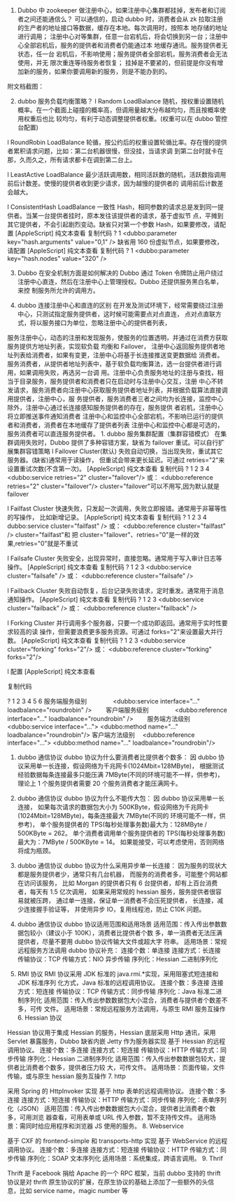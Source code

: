 1. Dubbo 中 zookeeper 做注册中心，如果注册中心集群都挂掉，发布者和订阅者之间还能通信么？ 可以通信的，启动 dubbo 时，消费者会从 zk 拉取注册的生产者的地址接口等数据，缓存在本地。每次调用时，按照本 地存储的地址进行调用； 
注册中心对等集群，任意一台宕机后，将会切换到另一台；注册中心全部宕机后，服务的提供者和消费者仍能通过本 地缓存通讯。服务提供者无状态，任一台 宕机后，不影响使用；服务提供者全部宕机，服务消费者会无法使用，并无 限次重连等待服务者恢复； 挂掉是不要紧的，但前提是你没有增加新的服务，如果你要调用新的服务，则是不能办到的。 

附文档截图：

 

2. dubbo 服务负载均衡策略？ l Random LoadBalance     随机，按权重设置随机概率。在一个截面上碰撞的概率高，但调用量越大分布越均匀，而且按概率使用权重后也比 较均匀，有利于动态调整提供者权重。(权重可以在 dubbo 管控台配置) 

l RoundRobin LoadBalance     轮循，按公约后的权重设置轮循比率。存在慢的提供者累积请求问题，比如：第二台机器很慢，但没挂，当请求调 到第二台时就卡在那，久而久之，所有请求都卡在调到第二台上。 

l LeastActive LoadBalance    最少活跃调用数，相同活跃数的随机，活跃数指调用前后计数差。使慢的提供者收到更少请求，因为越慢的提供者的 调用前后计数差会越大。 

l ConsistentHash LoadBalance 一致性 Hash，相同参数的请求总是发到同一提供者。当某一台提供者挂时，原本发往该提供者的请求，基于虚拟节 点，平摊到其它提供者，不会引起剧烈变动。缺省只对第一个参数 Hash，如果要修改，请配置 [AppleScript] 纯文本查看
 复制代码
 ? 1 <dubbo:parameter key="hash.arguments" value="0,1" /> 缺省用 160 份虚拟节点，如果要修改，请配置 [AppleScript] 纯文本查看
 复制代码
 ? 1 <dubbo:parameter key="hash.nodes" value="320" /> 

3. Dubbo 在安全机制方面是如何解决的 
Dubbo 通过 Token 令牌防止用户绕过注册中心直连，然后在注册中心上管理授权。Dubbo 还提供服务黑白名单，来控 制服务所允许的调用方。 

4. dubbo 连接注册中心和直连的区别 在开发及测试环境下，经常需要绕过注册中心，只测试指定服务提供者，这时候可能需要点对点直连， 点对点直联方式，将以服务接口为单位，忽略注册中心的提供者列表， 

服务注册中心，动态的注册和发现服务，使服务的位置透明，并通过在消费方获取服务提供方地址列表，实现软负载 均衡和 Failover， 注册中心返回服务提供者地址列表给消费者，如果有变更，注册中心将基于长连接推送变更数据给 消费者。 
服务消费者，从提供者地址列表中，基于软负载均衡算法，选一台提供者进行调用，如果调用失败，再选另一台调
用。注册中心负责服务地址的注册与查找，相当于目录服务，服务提供者和消费者只在启动时与注册中心交互，注册
中心不转发请求，服务消费者向注册中心获取服务提供者地址列表，并根据负载算法直接调用提供者，注册中心，服
务提供者，服务消费者三者之间均为长连接，监控中心除外，注册中心通过长连接感知服务提供者的存在，服务提供 者宕机，注册中心将立即推送事件通知消费者 注册中心和监控中心全部宕机，不影响已运行的提供者和消费者，消费者在本地缓存了提供者列表 注册中心和监控中心都是可选的，服务消费者可以直连服务提供者。 1. dubbo 服务集群配置（集群容错模式） 在集群调用失败时，Dubbo 提供了多种容错方案，缺省为 failover 重试。可以自行扩展集群容错策略 l Failover Cluster(默认)     失败自动切换，当出现失败，重试其它服务器。(缺省)通常用于读操作， 但重试会带来更长延迟。可通过 retries="2"来设置重试次数(不含第一次)。 [AppleScript] 纯文本查看
 复制代码
 ? 
1 
2 
3 
4 
<dubbo:service retries="2" cluster="failover"/>          或：          <dubbo:reference retries="2" cluster="failover"/>          cluster="failover"可以不用写,因为默认就是 failover 

l Failfast Cluster    快速失败，只发起一次调用，失败立即报错。通常用于非幂等性的写操作， 比如新增记录。 [AppleScript] 纯文本查看
 复制代码
 ? 
1 
2 
3 
4 
dubbo:service cluster="failfast" />          或：          <dubbo:reference cluster="failfast" />     cluster="failfast"和 把 cluster="failover"、retries="0"是一样的效果,retries="0"就是不重试 

l Failsafe Cluster     失败安全，出现异常时，直接忽略。通常用于写入审计日志等操作。 [AppleScript] 纯文本查看
 复制代码
 ? 
1 
2 
3 
<dubbo:service cluster="failsafe" />          或：          <dubbo:reference cluster="failsafe" /> 

l Failback Cluster    失败自动恢复，后台记录失败请求，定时重发。通常用于消息通知操作。 [AppleScript] 纯文本查看
 复制代码
 ? 
1 
2 
3 
<dubbo:service cluster="failback" />          或：          <dubbo:reference cluster="failback" /> 

l Forking Cluster    并行调用多个服务器，只要一个成功即返回。通常用于实时性要求较高的读 操作，但需要浪费更多服务资源。可通过 forks="2"来设置最大并行数。 [AppleScript] 纯文本查看
 复制代码
 ? 
1 
2 
3 
<dubbo:service cluster=“forking" forks="2"/>          或：          <dubbo:reference cluster=“forking" forks="2"/> 

l 配置 [AppleScript] 纯文本查看

复制代码

? 
1 
2 
3 
4 
5 
6 
服务端服务级别 　　　　<dubbo:service interface="..." loadbalance="roundrobin" /> 　　客户端服务级别 　　　　<dubbo:reference interface="..." loadbalance="roundrobin" /> 　　服务端方法级别　　　<dubbo:service interface="..."> <dubbo:method name="..." loadbalance="roundrobin"/> 客户端方法级别　        <dubbo:reference interface="..."> <dubbo:method name="..." loadbalance="roundrobin"/>

1. dubbo 通信协议 dubbo 协议为什么要消费者比提供者个数多： 因 dubbo 协议采用单一长连接，假设网络为千兆网卡(1024Mbit=128MByte)， 根据测试经验数据每条连接最多只能压满 7MByte(不同的环境可能不一样，供参考)，理论上 1 个服务提供者需要 20 个服务消费者才能压满网卡。 

2. dubbo 通信协议 dubbo 协议为什么不能传大包： 因 dubbo 协议采用单一长连接， 如果每次请求的数据包大小为 500KByte，假设网络为千兆网卡(1024Mbit=128MByte)，每条连接最大 7MByte(不同的 环境可能不一样，供参考)， 单个服务提供者的 TPS(每秒处理事务数)最大为：128MByte / 500KByte = 262。 单个消费者调用单个服务提供者的 TPS(每秒处理事务数)最大为：7MByte / 500KByte = 14。 
如果能接受，可以考虑使用，否则网络将成为瓶颈。 

3. dubbo 通信协议 dubbo 协议为什么采用异步单一长连接： 因为服务的现状大都是服务提供者少，通常只有几台机器， 而服务的消费者多，可能整个网站都在访问该服务， 比如 Morgan 的提供者只有 6 台提供者，却有上百台消费者，每天有 1.5 亿次调用， 如果采用常规的 hessian 服务，服务提供者很容易就被压跨， 通过单一连接，保证单一消费者不会压死提供者， 长连接，减少连接握手验证等， 并使用异步 IO，复用线程池，防止 C10K 问题。 

4. dubbo 通信协议 dubbo 协议适用范围和适用场景 适用范围：传入传出参数数据包较小（建议小于 100K），消费者比提供者个数 多，单一消费者无法压满提供者，尽量不要用 dubbo 协议传输大文件或超大字 符串。 适用场景：常规远程服务方法调用 dubbo 协议补充： 连接个数：单连接 连接方式：长连接 传输协议：TCP 传输方式：NIO 异步传输 序列化：Hessian 二进制序列化 

5. RMI 协议 RMI 协议采用 JDK 标准的 java.rmi.*实现，采用阻塞式短连接和 JDK 标准序列 化方式，Java 标准的远程调用协议。 连接个数：多连接 连接方式：短连接 传输协议：TCP 传输方式：同步传输 序列化：Java 标准二进制序列化 适用范围：传入传出参数数据包大小混合，消费者与提供者个数差不多，可传 文件。 适用场景：常规远程服务方法调用，与原生 RMI 服务互操作 6. Hessian 协议 

Hessian 协议用于集成 Hessian 的服务，Hessian 底层采用 Http 通讯，采用 Servlet 暴露服务，Dubbo 缺省内嵌 Jetty 作为服务器实现 基于 Hessian 的远程调用协议。 连接个数：多连接 连接方式：短连接 传输协议：HTTP 传输方式：同步传输 序列化：Hessian 二进制序列化 
适用范围：传入传出参数数据包较大，提供者比消费者个数多，提供者压力较 大，可传文件。 适用场景：页面传输，文件传输，或与原生 hessian 服务互操作 7. http 

采用 Spring 的 HttpInvoker 实现 基于 http 表单的远程调用协议。 连接个数：多连接 连接方式：短连接 传输协议：HTTP 传输方式：同步传输 序列化：表单序列化（JSON） 适用范围：传入传出参数数据包大小混合，提供者比消费者个数多，可用浏览 器查看，可用表单或 URL 传入参数，暂不支持传文件。 适用场景：需同时给应用程序和浏览器 JS 使用的服务。 8. Webservice 

基于 CXF 的 frontend-simple 和 transports-http 实现 基于 WebService 的远程调用协议。 连接个数：多连接 连接方式：短连接 传输协议：HTTP 传输方式：同步传输 序列化：SOAP 文本序列化 适用场景：系统集成，跨语言调用。 9. Thrif 

Thrift 是 Facebook 捐给 Apache 的一个 RPC 框架，当前 dubbo 支持的 thrift 协议是对 thrift 原生协议的扩展，在原生协议的基础上添加了一些额外的头信 息，比如 service name，magic number 等 